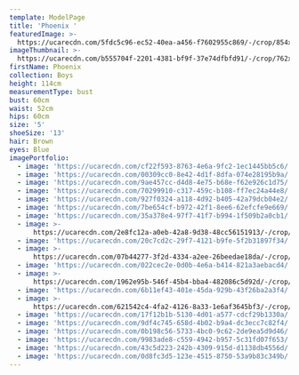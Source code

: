 ```yaml
---
template: ModelPage
title: 'Phoenix '
featuredImage: >-
  https://ucarecdn.com/5fdc5c96-ec52-40ea-a456-f7602955c869/-/crop/854x586/0,329/-/preview/
imageThumbnail: >-
  https://ucarecdn.com/b555704f-2201-4381-bf9f-37e74dfbfd91/-/crop/762x1092/321,379/-/preview/
firstName: Phoenix
collection: Boys
height: 114cm
measurementType: bust
bust: 60cm
waist: 52cm
hips: 60cm
size: '5'
shoeSize: '13'
hair: Brown
eyes: Blue
imagePortfolio:
  - image: 'https://ucarecdn.com/cf22f593-8763-4e6a-9fc2-1ec1445bb5c6/'
  - image: 'https://ucarecdn.com/00309cc0-8e42-4d1f-8dfa-074e28195b9a/'
  - image: 'https://ucarecdn.com/9ae457cc-d4d8-4e75-b68e-f62e926c1d75/'
  - image: 'https://ucarecdn.com/70299910-c317-459c-b108-ff7ec24a44e8/'
  - image: 'https://ucarecdn.com/927f0324-a118-4d92-b405-42a79dcb04e2/'
  - image: 'https://ucarecdn.com/7be654cf-b972-42f1-8ee6-62efcfe9e669/'
  - image: 'https://ucarecdn.com/35a378e4-97f7-41f7-b994-1f509b2a0cb1/'
  - image: >-
      https://ucarecdn.com/2e8fc12a-a0eb-42a8-9d38-48cc56151913/-/crop/854x1070/0,210/-/preview/
  - image: 'https://ucarecdn.com/20c7cd2c-29f7-4121-b9fe-5f2b31897f34/'
  - image: >-
      https://ucarecdn.com/07b44277-3f2d-4334-a2ee-26beedae18da/-/crop/766x1105/0,175/-/preview/
  - image: 'https://ucarecdn.com/022cec2e-0d0b-4e6a-b414-821a3aebacd4/'
  - image: >-
      https://ucarecdn.com/1962e95b-546f-45b4-bba4-482086c5d92d/-/crop/854x983/0,297/-/preview/
  - image: 'https://ucarecdn.com/6b11ef43-401e-45da-929b-43f26ba2a3f4/'
  - image: >-
      https://ucarecdn.com/621542c4-4fa2-4126-8a33-1e6af3645bf3/-/crop/854x976/0,304/-/preview/
  - image: 'https://ucarecdn.com/17f12b1b-5130-4d01-a577-cdcf29b1330a/'
  - image: 'https://ucarecdn.com/9df4c745-658d-4b02-b9a4-dc3ecc7c82f4/'
  - image: 'https://ucarecdn.com/0b198c56-5733-4bc0-9c62-2de9ea5d9d46/'
  - image: 'https://ucarecdn.com/9983ade8-c559-4942-b957-5c31fd07f653/'
  - image: 'https://ucarecdn.com/43c5d223-242b-4309-915d-d1138db4556d/'
  - image: 'https://ucarecdn.com/0d8fc3d5-123e-4515-8750-53a9b83c349b/'
---
```


